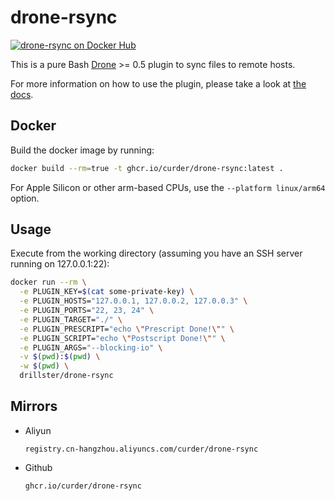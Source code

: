 # drone-rsync
[![drone-rsync on Docker Hub](https://img.shields.io/docker/automated/curder/drone-rsync.svg)](https://hub.docker.com/r/curder/drone-rsync/)

This is a pure Bash [Drone](https://github.com/drone/drone) >= 0.5 plugin to sync files to remote hosts.

For more information on how to use the plugin, please take a look at [the docs](https://github.com/curder/drone-rsync/blob/master/DOCS.md).

## Docker
Build the docker image by running:

```bash
docker build --rm=true -t ghcr.io/curder/drone-rsync:latest .
```

For Apple Silicon or other arm-based CPUs, use the `--platform linux/arm64` option.

## Usage
Execute from the working directory (assuming you have an SSH server running on 127.0.0.1:22):

```bash
docker run --rm \
  -e PLUGIN_KEY=$(cat some-private-key) \
  -e PLUGIN_HOSTS="127.0.0.1, 127.0.0.2, 127.0.0.3" \
  -e PLUGIN_PORTS="22, 23, 24" \
  -e PLUGIN_TARGET="./" \
  -e PLUGIN_PRESCRIPT="echo \"Prescript Done!\"" \
  -e PLUGIN_SCRIPT="echo \"Postscript Done!\"" \
  -e PLUGIN_ARGS="--blocking-io" \
  -v $(pwd):$(pwd) \
  -w $(pwd) \
  drillster/drone-rsync
```

## Mirrors

- Aliyun

  `registry.cn-hangzhou.aliyuncs.com/curder/drone-rsync`
  
- Github

    `ghcr.io/curder/drone-rsync`

